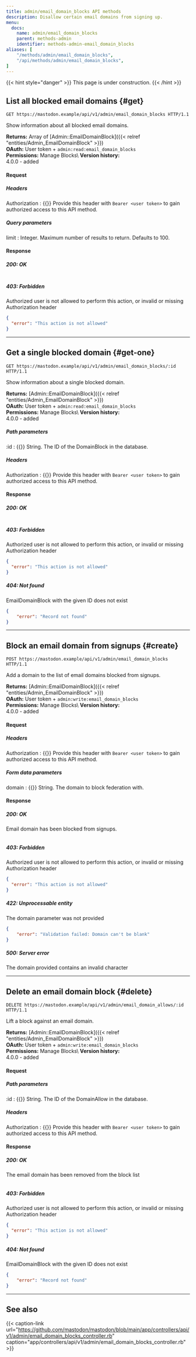 ```yaml
---
title: admin/email_domain_blocks API methods
description: Disallow certain email domains from signing up.
menu:
  docs:
    name: admin/email_domain_blocks
    parent: methods-admin
    identifier: methods-admin-email_domain_blocks
aliases: [
	"/methods/admin/email_domain_blocks",
	"/api/methods/admin/email_domain_blocks",
]
---
```


<style>
#TableOfContents ul ul ul {display: none}
</style>

{{< hint style="danger" >}}
This page is under construction.
{{< /hint >}}

## List all blocked email domains {#get}

```http
GET https://mastodon.example/api/v1/admin/email_domain_blocks HTTP/1.1
```

Show information about all blocked email domains.

**Returns:** Array of [Admin::EmailDomainBlock]({{< relref "entities/Admin_EmailDomainBlock" >}})\
**OAuth:** User token + `admin:read:email_domain_blocks`\
**Permissions:** Manage Blocks\ <!-- TODO: verify -->
**Version history:**\
4.0.0 - added

#### Request

##### Headers

Authorization
: {{<required>}} Provide this header with `Bearer <user token>` to gain authorized access to this API method.

##### Query parameters

limit
: Integer. Maximum number of results to return. Defaults to 100.

#### Response

##### 200: OK

<!-- TODO: sample response -->

```json

```

##### 403: Forbidden

Authorized user is not allowed to perform this action, or invalid or missing Authorization header

```json
{
  "error": "This action is not allowed"
}
```

---

## Get a single blocked domain {#get-one}

```http
GET https://mastodon.example/api/v1/admin/email_domain_blocks/:id HTTP/1.1
```
Show information about a single blocked domain.

**Returns:** [Admin::EmailDomainBlock]({{< relref "entities/Admin_EmailDomainBlock" >}})\
**OAuth:** User token + `admin:read:email_domain_blocks`\
**Permissions:** Manage Blocks\ <!-- TODO: verify -->
**Version history:**\
4.0.0 - added

##### Path parameters

:id
: {{<required>}} String. The ID of the DomainBlock in the database.

##### Headers

Authorization
: {{<required>}} Provide this header with `Bearer <user token>` to gain authorized access to this API method.

#### Response
##### 200: OK

<!-- TODO: sample response -->

```json

```

##### 403: Forbidden

Authorized user is not allowed to perform this action, or invalid or missing Authorization header

```json
{
  "error": "This action is not allowed"
}
```

##### 404: Not found

EmailDomainBlock with the given ID does not exist

```json
{
	"error": "Record not found"
}
```

---

## Block an email domain from signups {#create}

```http
POST https://mastodon.example/api/v1/admin/email_domain_blocks HTTP/1.1
```

Add a domain to the list of email domains blocked from signups.

**Returns:** [Admin::EmailDomainBlock]({{< relref "entities/Admin_EmailDomainBlock" >}})\
**OAuth:** User token + `admin:write:email_domain_blocks`\
**Permissions:** Manage Blocks\ <!-- TODO: verify -->
**Version history:**\
4.0.0 - added

#### Request

##### Headers

Authorization
: {{<required>}} Provide this header with `Bearer <user token>` to gain authorized access to this API method.

##### Form data parameters

domain
: {{<required>}} String. The domain to block federation with.

#### Response
##### 200: OK

Email domain has been blocked from signups.

<!-- TODO: sample response -->

```json

```

##### 403: Forbidden

Authorized user is not allowed to perform this action, or invalid or missing Authorization header

```json
{
  "error": "This action is not allowed"
}
```

##### 422: Unprocessable entity

The domain parameter was not provided

```json
{
	"error": "Validation failed: Domain can't be blank"
}
```

##### 500: Server error

The domain provided contains an invalid character

<!--
TODO: remove when fixed
https://github.com/mastodon/mastodon/issues/19175
-->

---

## Delete an email domain block {#delete}

```http
DELETE https://mastodon.example/api/v1/admin/email_domain_allows/:id HTTP/1.1
```

Lift a block against an email domain.

**Returns:** [Admin::EmailDomainBlock]({{< relref "entities/Admin_EmailDomainBlock" >}})\
**OAuth:** User token + `admin:write:email_domain_blocks`\
**Permissions:** Manage Blocks\ <!-- TODO: verify -->
**Version history:**\
4.0.0 - added

#### Request

##### Path parameters

:id
: {{<required>}} String. The ID of the DomainAllow in the database.

##### Headers

Authorization
: {{<required>}} Provide this header with `Bearer <user token>` to gain authorized access to this API method.

#### Response
##### 200: OK

The email domain has been removed from the block list

<!-- TODO: sample response -->

```json

```
##### 403: Forbidden

Authorized user is not allowed to perform this action, or invalid or missing Authorization header

```json
{
  "error": "This action is not allowed"
}
```

##### 404: Not found

EmailDomainBlock with the given ID does not exist

```json
{
	"error": "Record not found"
}
```

---

## See also

{{< caption-link url="https://github.com/mastodon/mastodon/blob/main/app/controllers/api/v1/admin/email_domain_blocks_controller.rb" caption="app/controllers/api/v1/admin/email_domain_blocks_controller.rb" >}}
